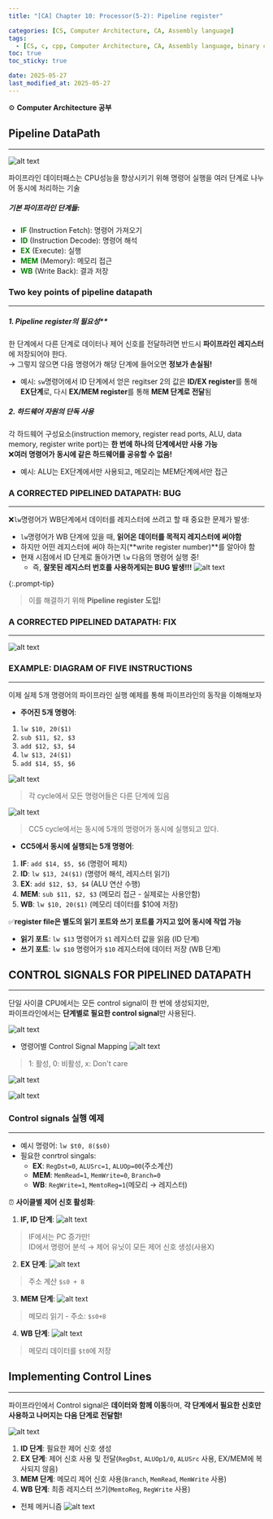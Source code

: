 ```yaml
---
title: "[CA] Chapter 10: Processor(5-2): Pipeline register"

categories: [CS, Computer Architecture, CA, Assembly language]
tags:
  - [CS, c, cpp, Computer Architecture, CA, Assembly language, binary code]
toc: true
toc_sticky: true

date: 2025-05-27
last_modified_at: 2025-05-27
---
```

⚙ **Computer Architecture 공부**

## Pipeline DataPath
---
![alt text](../assets/img/Architecture/Pipeline_DataPath.png)

파이프라인 데이터패스는 CPU성능을 향상시키기 위해 명령어 실행을 여러 단계로 나누어 동시에 처리하는 기술

##### 기본 파이프라인 단계들:
* **<span style="color: #008000">IF</span>** (Instruction Fetch): 명령어 가져오기
* **<span style="color: #008000">ID</span>** (Instruction Decode): 명령어 해석
* **<span style="color: #008000">EX</span>** (Execute): 실행
* **<span style="color: #008000">MEM</span>** (Memory): 메모리 접근
* **<span style="color: #008000">WB</span>** (Write Back): 결과 저장

### Two key points of pipeline datapath
---
##### 1. Pipeline register의 필요성**
한 단계에서 다른 단계로 데이터나 제어 신호를 전달하려면 반드시 **파이프라인 레지스터**에 저장되어야 한다.  
→ 그렇지 않으면 다음 명령어가 해당 단계에 들어오면 **정보가 손실됨!**

* 예시: `sw`명령어에서 ID 단계에서 얻은 regitser 2의 값은 **ID/EX register**를 통해 **EX단계**로, 다시 **EX/MEM register**를 통해 **MEM 단계로 전달**됨 

##### 2. 하드웨어 자원의 단독 사용
각 하드웨어 구성요소(instruction memory, register read ports, ALU, data memory, register write port)는 **한 번에 하나의 단계에서만 사용 가능**   
❌**여러 명령어가 동시에 같은 하드웨어를 공유할 수 없음!**

* 예시: ALU는 EX단계에서만 사용되고, 메모리는 MEM단계에서만 접근

### A CORRECTED PIPELINED DATAPATH: BUG
---
❌`lw`명령어가 WB단계에서 데이터를 레지스터에 쓰려고 할 때 중요한 문제가 발생:
* `lw`명령어가 WB 단계에 있을 때, **읽어온 데이터를 목적지 레지스터에 써야함**
* 하지만 어떤 레지스터에 써야 하는지(**write register number)**를 알아야 함
* 현재 시점에서 ID 단계로 돌아가면 `lw` 다음의 명령어 실행 중!
  * 즉, **잘못된 레지스터 번호를 사용하게되는 BUG 발생!!!**
![alt text](../assets/img/Architecture/datapathbug.png)

{:.prompt-tip}
> 이를 해결하기 위해 **Pipeline register 도입!**
>

### A CORRECTED PIPELINED DATAPATH: FIX
---
![alt text](../assets/img/Architecture/datapathfix.png)

### EXAMPLE: DIAGRAM OF FIVE INSTRUCTIONS
---
이제 실제 5개 명령어의 파이프라인 실행 예제를 통해 파이프라인의 동작을 이해해보자

* **주어진 5개 명령어**:
1. `lw $10, 20($1)`
2. `sub $11, $2, $3`
3. `add $12, $3, $4`
4. `lw $13, 24($1)`
5. `add $14, $5, $6`

![alt text](../assets/img/Architecture/five_instruction.png)
> 각 cycle에서 모든 명령어들은 다른 단계에 있음

![alt text](../assets/img/Architecture/cc5.png)
> CC5 cycle에서는 동시에 5개의 명령어가 동시에 실행되고 있다.

* **CC5에서 동시에 실행되는 5개 명령어**:
1. **IF**: `add $14, $5, $6` (명령어 페치)
2. **ID**: `lw $13, 24($1)` (명령어 해석, 레지스터 읽기)
3. **EX**: `add $12, $3, $4` (ALU 연산 수행)
4. **MEM**: `sub $11, $2, $3` (메모리 접근 - 실제로는 사용안함)
5. **WB**: `lw $10, 20($1)` (메모리 데이터를 $10에 저장)

✅**register file은 별도의 읽기 포트와 쓰기 포트를 가지고 있어 동시에 작업 가능**  
* **읽기 포트**: `lw $13` 명령어가 `$1` 레지스터 값을 읽음 (ID 단계)
* **쓰기 포트**: `lw $10` 명령어가 `$10` 레지스터에 데이터 저장 (WB 단계)

## CONTROL SIGNALS FOR PIPELINED DATAPATH
---
단일 사이클 CPU에서는 모든 control signal이 한 번에 생성되지만,  
파이프라인에서는 **단계별로 필요한 control signal**만 사용된다.

![alt text](../assets/img/Architecture/nonvspipecs.png)

* 명령어별 Control Signal Mapping
![alt text](../assets/img/Architecture/pipeCS.png)
> 1: 활성, 0: 비활성, x: Don't care

![alt text](../assets/img/Architecture/csmechanism.png)

![alt text](../assets/img/Architecture/cschar.png)

### Control signals 실행 예제
---
* 예시 명령어: `lw $t0, 8($s0)`
* 필요한 conrtrol singals:
  * **EX**: `RegDst=0`, `ALUSrc=1`, `ALUOp=00`(주소계산)
  * **MEM**: `MemRead=1`, `MemWrite=0`, `Branch=0`
  * **WB**: `RegWrite=1`, `MemtoReg=1`(메모리 → 레지스터)

⏰ **사이클별 제어 신호 활성화**:

1. **IF, ID 단계**:
![alt text](../assets/img/Architecture/IFIDex1.png)
> IF에서는 PC 증가만!  
> ID에서 명령어 분석 → 제어 유닛이 모든 제어 신호 생성(사용X)

2. **EX 단계**:
![alt text](../assets/img/Architecture/EXex1.png)
> 주소 계산 `$s0 + 8`

3. **MEM 단계**:
![alt text](../assets/img/Architecture/MEMex1.png)
> 메모리 읽기 - 주소: `$s0+8`

4. **WB 단계**:
![alt text](../assets/img/Architecture/WBex1.png)
> 메모리 데이터를 `$t0`에 저장

## Implementing Control Lines
---
파이프라인에서 Control signal은 **데이터와 함께 이동**하며, **각 단계에서 필요한 신호만 사용하고 나머지는 다음 단계로 전달함!**

![alt text](../assets/img/Architecture/Implementingcs.png)

1. **ID 단계**: 필요한 제어 신호 생성
2. **EX 단계**: 제어 신호 사용 및 전달(`RegDst`, `ALUOp1/0`, `ALUSrc` 사용, EX/MEM에 복사되지 않음)
3. **MEM 단계**: 메모리 제어 신호 사용(`Branch`, `MemRead`, `MemWrite` 사용)
4. **WB 단계**: 최종 레지스터 쓰기(`MemtoReg`, `RegWrite` 사용)

* 전체 메커니즘
![alt text](../assets/img/Architecture/Implementingcsall.png)